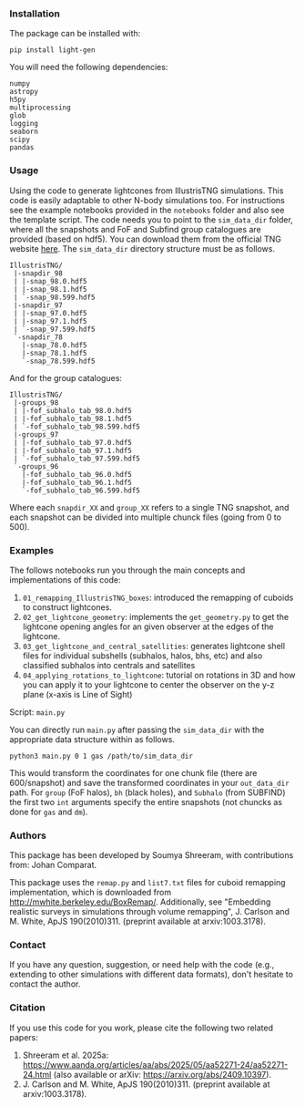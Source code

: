 ### Installation
The package can be installed with:

`pip install light-gen`


You will need the following dependencies:

```
numpy
astropy
h5py
multiprocessing
glob
logging
seaborn
scipy
pandas
```



### Usage
Using the code to generate lightcones from IllustrisTNG simulations. This code is easily adaptable to other N-body simulations too. For instructions see the example notebooks provided in the `notebooks` folder and also see the template script.
The code needs you to point to the `sim_data_dir` folder, where all the snapshots and FoF and Subfind group catalogues are provided (based on hdf5). You can download them from the official TNG website [here](https://www.tng-project.org/data/). The `sim_data_dir` directory structure must be as follows.

```
IllustrisTNG/
 |-snapdir_98
 | |-snap_98.0.hdf5
 | |-snap_98.1.hdf5
 | `-snap_98.599.hdf5
 |-snapdir_97
 | |-snap_97.0.hdf5
 | |-snap_97.1.hdf5
 | `-snap_97.599.hdf5
 `-snapdir_78
   |-snap_78.0.hdf5
   |-snap_78.1.hdf5
   `-snap_78.599.hdf5
```
And for the group catalogues: 
```
IllustrisTNG/
 |-groups_98
 | |-fof_subhalo_tab_98.0.hdf5
 | |-fof_subhalo_tab_98.1.hdf5
 | `-fof_subhalo_tab_98.599.hdf5
 |-groups_97
 | |-fof_subhalo_tab_97.0.hdf5
 | |-fof_subhalo_tab_97.1.hdf5
 | `-fof_subhalo_tab_97.599.hdf5
 `-groups_96
   |-fof_subhalo_tab_96.0.hdf5
   |-fof_subhalo_tab_96.1.hdf5
   `-fof_subhalo_tab_96.599.hdf5
```

Where each `snapdir_XX` and `group_XX` refers to a single TNG snapshot, and each snapshot can be divided into multiple chunck files (going from 0 to 500).

### Examples


The follows notebooks run you through the main concepts and implementations of this code:
1. `01_remapping_IllustrisTNG_boxes`: introduced the remapping of cuboids to construct lightcones.
2. `02_get_lightcone_geometry`: implements the `get_geometry.py` to get the lightcone opening angles for an given observer at the edges of the lightcone.
3. `03_get_lightcone_and_central_satellities`: generates lightcone shell files for individual subshells (subhalos, halos, bhs, etc) and also classified subhalos into centrals and satellites
4. `04_applying_rotations_to_lightcone`: tutorial on rotations in 3D and how you can apply it to your lightcone to center the observer on the y-z plane (x-axis is Line of Sight)

Script: `main.py`

You can directly run `main.py` after passing the `sim_data_dir` with the appropriate data structure within as follows.

```
python3 main.py 0 1 gas /path/to/sim_data_dir
```
This would transform the coordinates for one chunk file (there are 600/snapshot) and save the transformed coordinates in your `out_data_dir` path. For `group` (FoF halos), `bh` (black holes), and `Subhalo` (from SUBFIND) the first two `int` arguments specify the entire snapshots (not chuncks as done for `gas` and `dm`).

### Authors

This package has been developed by Soumya Shreeram, with contributions from: Johan Comparat.

This package uses the `remap.py` and `list7.txt` files for cuboid remapping implementation, which is downloaded from http://mwhite.berkeley.edu/BoxRemap/. Additionally, see "Embedding realistic surveys in simulations through volume remapping", J. Carlson and M. White, ApJS 190(2010)311. (preprint available at arxiv:1003.3178).

### Contact
If you have any question, suggestion, or need help with the code (e.g., extending to other simulations with different data formats), don't hesitate to contact the author.

### Citation

If you use this code for you work, please cite the following two related papers: 
1. Shreeram et al. 2025a: https://www.aanda.org/articles/aa/abs/2025/05/aa52271-24/aa52271-24.html (also available or arXiv: https://arxiv.org/abs/2409.10397).
2. J. Carlson and M. White, ApJS 190(2010)311. (preprint available at arxiv:1003.3178).